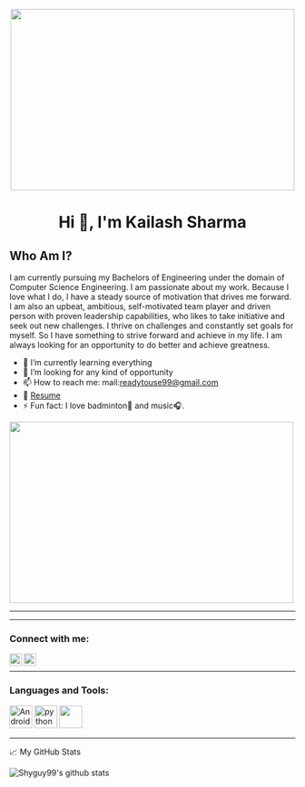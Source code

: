 <p align="center"> <img src="https://raw.githubusercontent.com/Shyguy99/Shuguy99/master/assets/hello.gif" width="500" height="320"  /> </p>
<h1 align="center">Hi 👋, I'm Kailash Sharma</h1>
<!--
**muthuannamalai12/muthuannamalai12** is a ✨ _special_ ✨ repository because its `README.md` (this file) appears on your GitHub profile.-->

<!--
Here are some ideas to get you started:-->
<!--
- 🔭 I’m currently working on ...
- 🌱 I’m currently learning ...
- 👯 I’m looking to collaborate on ...
- 🤔 I’m looking for help with ...
- 💬 Ask me about ...
- 📫 How to reach me: ...
- 😄 Pronouns: ...
- ⚡ Fun fact: ...
-->
## Who Am I?
I am currently pursuing my Bachelors of Engineering under the domain of Computer Science Engineering. I am passionate about my work. Because I love what I do, I have a steady source of motivation that drives me forward. I am also an upbeat, ambitious, self-motivated team player and driven person with proven leadership capabilities, who likes to take initiative and seek out new challenges. I thrive on challenges and constantly set goals for myself. So I have something to strive forward and achieve in my life. I am always looking for an opportunity to do better and achieve greatness.



- 🌱 I’m currently learning everything
- 👯 I’m looking for any kind of opportunity
- 📫 How to reach me: mail:readytouse99@gmail.com
- 📄 [Resume](https://drive.google.com/file/d/1W8K09xDyKiG5cxzoAeFV-unm2qhxHDRd/view?usp=sharing)
- ⚡ Fun fact: I love badminton🏸 and music🎧.

<p align="centre"> <img src="https://miro.medium.com/max/1360/1*IRGHmiGsa16stedQvIaZfw.gif" width="500" height="320" /></p>

---


---

### Connect with me:


<a href="https://www.linkedin.com/in/kailash-sharma-940119173/">
  <img align="left" alt="Kailash Sharma's | Linkedin" width="22px" src="https://raw.githubusercontent.com/peterthehan/peterthehan/master/assets/linkedin.svg" />
</a>
<a href="https://www.instagram.com/vashisth_1809/">
  <img align="left" alt="Muthu Annamalai's | Instagram" width="22px" src="https://www.flaticon.com/svg/static/icons/svg/174/174855.svg" />
</a>


<br />

---

### Languages and Tools:

<img src="https://seeklogo.com/images/A/android-new-2019-logo-3CD3BC571C-seeklogo.com.png" alt="Android" width="40" height="40"> <img src="https://seeklogo.com/images/P/python-logo-A32636CAA3-seeklogo.com.png" alt="python" width="40" height="40"/> <img src="https://seeklogo.com/images/P/pycharm-logo-51B1427388-seeklogo.com.png" width="40" height="40"/>


---

📈 My GitHub Stats

![Shyguy99's github stats](https://github-readme-stats.vercel.app/api?username=Shyguy99&theme=flag-india&show_icons=true)





  

